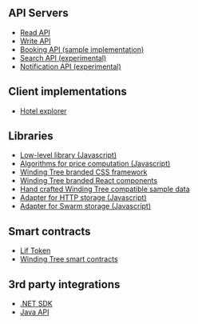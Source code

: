 ## API Servers

* <a href="https://github.com/windingtree/wt-read-api" target="_blank">Read API</a>
* <a href="https://github.com/windingtree/wt-write-api" target="_blank">Write API</a>
* <a href="https://github.com/windingtree/wt-booking-api" target="_blank">Booking API (sample implementation)</a>
* <a href="https://github.com/windingtree/wt-search-api" target="_blank">Search API \(experimental\)</a>
* <a href="https://github.com/windingtree/wt-notification-api" target="_blank">Notification API \(experimental\)</a>

## Client implementations

* <a href="https://github.com/windingtree/wt-hotel-explorer" target="_blank">Hotel explorer</a>

## Libraries

* <a href="https://github.com/windingtree/wt-js-libs" target="_blank">Low-level library (Javascript)</a>
* <a href="https://github.com/windingtree/wt-pricing-algorithms" target="_blank">Algorithms for price computation (Javascript)</a>
* <a href="https://github.com/windingtree/wt-ui" target="_blank">Winding Tree branded CSS framework</a>
* <a href="https://github.com/windingtree/wt-ui-react" target="_blank">Winding Tree branded React components</a>
* <a href="https://github.com/windingtree/wt-fixtures" target="_blank">Hand crafted Winding Tree compatible sample data</a>
* <a href="https://github.com/windingtree/off-chain-adapter-http" target="_blank">Adapter for HTTP storage (Javascript)</a>
* <a href="https://github.com/windingtree/off-chain-adapter-swarm" target="_blank">Adapter for Swarm storage (Javascript)</a>

## Smart contracts

* <a href="https://github.com/windingtree/lif-token" target="_blank">Líf Token</a>
* <a href="https://github.com/windingtree/wt-contracts" target="_blank">Winding Tree smart contracts</a>

## 3rd party integrations

* <a href="https://github.com/wurducius/wt-net" target="_blank">.NET SDK</a>
* <a href="https://github.com/ieggleton/windingtee-java-eth-api" target="_blank">Java API</a>